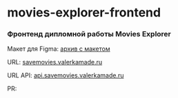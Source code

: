 # movies-explorer-frontend

### Фронтенд дипломной работы Movies Explorer

Макет для Figma: [архив с макетом](https://disk.yandex.ru/d/Qzbp9j2yE0jsOQ)

URL: [savemovies.valerkamade.ru](https://savemovies.valerkamade.ru/)

URL API: [api.savemovies.valerkamade.ru](https://api.savemovies.valerkamade.ru/)

PR: []()